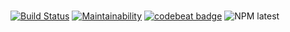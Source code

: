 #
[![Build Status](https://travis-ci.org/YewTreeWeb/accordion-liquid.svg?branch=master)](https://travis-ci.org/YewTreeWeb/accordion-liquid)
[![Maintainability](https://api.codeclimate.com/v1/badges/50d66e53fbbf19c15b59/maintainability)](https://codeclimate.com/github/YewTreeWeb/accordion-liquid/maintainability)
[![codebeat badge](https://codebeat.co/badges/e0a2e19f-9636-4fa5-80c4-fbd1dcf92d9a)](https://codebeat.co/projects/github-com-yewtreeweb-accordion-liquid-master)
![NPM latest](https://img.shields.io/npm/v/npm.svg)
